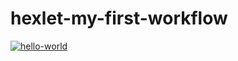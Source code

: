 # hexlet-my-first-workflow
[![hello-world](https://github.com/voldrun/hexlet-my-first-workflow/actions/workflows/hello-world.yml/badge.svg)](https://github.com/voldrun/hexlet-my-first-workflow/actions/workflows/hello-world.yml)
